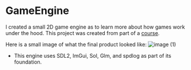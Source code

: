 # GameEngine
 
I created a small 2D game engine as to learn more about how games work under the hood. This project was created from part of a [course](https://pikuma.com/courses/cpp-2d-game-engine-development).

Here is a small image of what the final product looked like:
![image (1)](https://github.com/Marck-V/GameEngine/assets/42965997/a7338032-9f58-4c4e-89d6-e48f01460b7a)

- This engine uses SDL2, ImGui, Sol, Glm, and spdlog as part of its foundation. 
